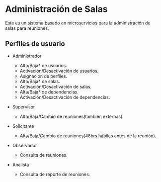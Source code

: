 # Administración de Salas

Este es un sistema basado en microservicios para la administración de salas para reuniones.

## Perfiles de usuario

* Administrador
    * Alta/Baja\* de usuarios.
    * Activación/Desactivación de usuarios.
    * Asignación de perfiles.
    * Alta/Baja\* de salas.
    * Activación/Desactivación de salas.
    * Alta/Baja\* de dependencias.
    * Activación/Desactivación de dependencias.

* Supervisor
    * Alta/Baja/Cambio de reuniones(también externas).

* Solicitante
    * Alta/Baja/Cambio de reuniones(48hrs hábiles antes de la reunión).

* Observador
    * Consulta de reuniones.

* Analista
    * Consulta de reporte de reuniones.

